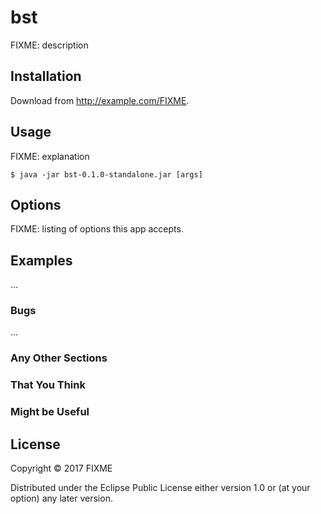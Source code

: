 # bst

FIXME: description

## Installation

Download from http://example.com/FIXME.

## Usage

FIXME: explanation

    $ java -jar bst-0.1.0-standalone.jar [args]

## Options

FIXME: listing of options this app accepts.

## Examples

...

### Bugs

...

### Any Other Sections
### That You Think
### Might be Useful

## License

Copyright © 2017 FIXME

Distributed under the Eclipse Public License either version 1.0 or (at
your option) any later version.
